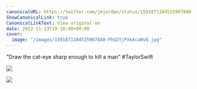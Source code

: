 ```yaml
---
canonicalURL: https://twitter.com/jmjordan/status/1591871184525987840
ShowCanonicalLink: true
CanonicalLinkText: View original on
date: 2022-11-13T19:10:40+00:00
cover:
  image: "/images/1591871184525987840-Fhd2YjPXkAcaWvQ.jpg"
---
```

"Draw the cat-eye sharp enough to kill a man" #TaylorSwift

![](/images/1591871184525987840-Fhd2YjPXkAcaWvQ.jpg)

![](/images/1591871184525987840-Fhd2Zd6WIAEdMBJ.jpg)